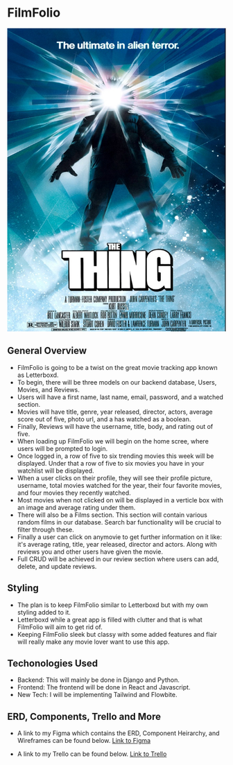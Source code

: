 # FilmFolio

<img alt="theThing" width="600px" height="700px" src="./Assets/The_THING.jpg" />

## General Overview

- FilmFolio is going to be a twist on the great movie tracking app known as Letterboxd.
- To begin, there will be three models on our backend database, Users, Movies, and Reviews.
- Users will have a first name, last name, email, password, and a watched section.
- Movies will have title, genre, year released, director, actors, average score out of five, photo url, and a has watched as a boolean.
- Finally, Reviews will have the username, title, body, and rating out of five.
- When loading up FilmFolio we will begin on the home scree, where users will be prompted to login.
- Once logged in, a row of five to six trending movies this week will be displayed. Under that a row of five to six movies you have in your watchlist will be displayed.
- When a user clicks on their profile, they will see their profile picture, username, total movies watched for the year, their four favorite movies, and four movies they recently watched.
- Most movies when not clicked on will be displayed in a verticle box with an image and average rating under them.
- There will also be a Films section. This section will contain various random films in our database. Search bar functionality will be crucial to filter through these.
- Finally a user can click on anymovie to get further information on it like: it's average rating, title, year released, director and actors. Along with reviews you and other users have given the movie.
- Full CRUD will be achieved in our review section where users can add, delete, and update reviews.

## Styling

- The plan is to keep FilmFolio similar to Letterboxd but with my own styling added to it.
- Letterboxd while a great app is filled with clutter and that is what FilmFolio will aim to get rid of.
- Keeping FilmFolio sleek but classy with some added features and flair will really make any movie lover want to use this app.

## Techonologies Used

- Backend: This will mainly be done in Django and Python.
- Frontend: The frontend will be done in React and Javascript.
- New Tech: I will be implementing Tailwind and Flowbite.

## ERD, Components, Trello and More

- A link to my Figma which contains the ERD, Component Heirarchy, and Wireframes can be found below.
  [Link to Figma](https://www.figma.com/file/WA7ecjdCToPswXgwySTOQv/FilmFolio?node-id=0%3A1&t=hqHwwNmn7rONQmmN-0)

- A link to my Trello can be found below.
  [Link to Trello](https://trello.com/b/8eG9umom/filmfolio)
